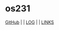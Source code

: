---
---
# os231

[GitHub](https://github.com/monsieurafa/os231/) | | [LOG](https://github.com/monsieurafa/os231/blob/main/TXT/mylog.txt) | | [LINKS](https://github.com/monsieurafa/os231/blob/main/links.md)
